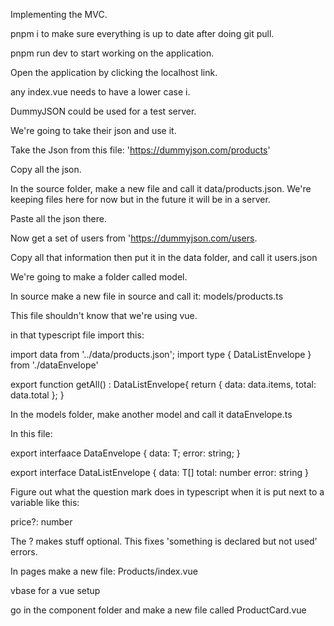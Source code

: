Implementing the MVC.

pnpm i to make sure everything is up to date after doing git pull.

pnpm run dev to start working on the application.

Open the application by clicking the localhost link.

any index.vue needs to have a lower case i.

DummyJSON could be used for a test server.

We're going to take their json and use it.

Take the Json from this file: 'https://dummyjson.com/products'

Copy all the json.

In the source folder, make a new file and call it data/products.json. We're keeping files here for now but in the future it will be in a server.

Paste all the json there.


Now get a set of users from 'https://dummyjson.com/users.

Copy all that information then put it in the data folder, and call it users.json


We're going to make a folder called model. 

In source make a new file in source and call it: models/products.ts

This file shouldn't know that we're using vue.

in that typescript file import this: 



import data from '../data/products.json';
import type { DataListEnvelope } from './dataEnvelope'

export function getAll() : DataListEnvelope{
    return {
        data: data.items,
        total: data.total
    };
}



In the models folder, make another model and call it dataEnvelope.ts

In this file:


export interfaace DataEnvelope<T> {
    data: T;
    error: string;
}

export interface DataListEnvelope<T> {
    data: T[]
    total: number
    error: string
}


Figure out what the question mark does in typescript when it 
is put next to a variable like this:

price?: number

The ? makes stuff optional. This fixes 'something is declared but not used' errors.

In pages make a new file: Products/index.vue

vbase for a vue setup


go in the component folder and make a new file called ProductCard.vue



